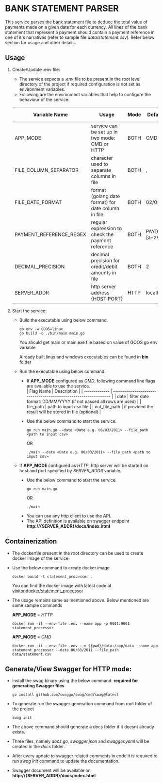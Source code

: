# BANK STATEMENT PARSER
This service parses the bank statement file to deduce the total value of payments made on a given date for each currency. All lines of the bank statement that represent a payment should contain a payment reference in one of it's narratives (refer to sample file *data/statement.csv*). Refer below section for usage and other details.

## Usage

1. Create/Update .env file: 
   - The service expects a *.env* file to be present in the root level directory of the project if required configuration is not set as environment variables. 
   - Following are the environment variables that help to configure the behaviour of the service.

    | Variable Name           | Usage                                               | Mode | Default Value          | Sample Value           |
    | ----------------------- | --------------------------------------------------- | ---- | ---------------------- | ---------------------- |
    | APP_MODE                | service can be set up in two mode: CMD or HTTP      | BOTH | CMD                    | CMD                    |
    | FILE_COLUMN_SEPARATOR   | character used to separate columns in file          | BOTH | ,                      | ,                      |
    | FILE_DATE_FORMAT        | format (golang date format) for date column in file | BOTH | 02/01/2006             | 2006-01-02             |
    | PAYMENT_REFERENCE_REGEX | regular expression to check the payment reference   | BOTH | PAY[0-9]{6}[a-zA-Z]{2} | PAY[0-9]{6}[a-zA-Z]{2} |
    | DECIMAL_PRECISION       | decimal precision for credit/debit amounts in file  | BOTH | 2                      | 3                      |
    | SERVER_ADDR             | http server address {HOST:PORT}                     | HTTP | localhost:8080         | :9001                  |
 
2. Start the service: 
   - Build the executable using below command. 
        ```
        go env -w GOOS=linux
        go build -o ./bin/main main.go
        ```
     You should get main or main.exe file based on value of GOOS go env variable

     Already built linux and windows executables can be found in **bin** folder
   - Run the executable using below command.
     - If **APP_MODE** configured as *CMD*, following command line flags are available to use the service.  
          | Flag Name     | Description                                                       |
          | ------------- | ----------------------------------------------------------------- |
          | date          | filter date format: DD/MM/YYYY  (if not passed all rows are used) |
          | file_path     | path to input csv file                                            |
          | out_file_path | if provided the result will be stored in file (optional)          |

     - Use the below command to start the service. 
        ```
        go run main.go --date <Date e.g. 06/03/2011> --file_path <path to input csv>
        ```
        OR
        ```
        ./main --date <Date e.g. 06/03/2011> --file_path <path to input csv>
        ```
  
   - If **APP_MODE** configured as *HTTP*, http server will be started on host and port specified by *SERVER_ADDR* variable. 
     - Use the below command to start the service. 
        ```
        go run main.go
        ```
        OR
        ```
        ./main
        ```
     - You can use any http client to use the API. 
     - The API definition is available on swagger endpoint **http://{SERVER_ADDR}/docs/index.html**

## Containerization
   - The dockerfile present in the root directory can be used to create docker image of the service.
   - Use the below command to create docker image
     ```
     docker build -t statement_processor .
     ```
     You can find the docker image with latest code at [vinitondocker/statement_processor](https://hub.docker.com/repository/docker/vinitondocker/statement_processor/general)
   - The usage remains same as mentioned above. Below mentioned are some sample commands
     
     **APP_MODE** = *HTTP*
     ```
     docker run -it --env-file .env --name app -p 9001:9001 statement_processor
     ```
          
     **APP_MODE** = *CMD*
     ```
     docker run -it --env-file .env --v ${pwd}/data:/app/data --name app statement_processor --date 06/03/2011 --file_path data/statement.csv
     ```


## Generate/View Swagger for HTTP mode:

   - Install the swag binary using the below command: **required for generating Swagger files**
        ```
        go install github.com/swaggo/swag/cmd/swag@latest
        ``` 
    
   - To generate run the swagger generation command from root folder of the project 
        ```
        swag init
        ```
   - The above command should generate a docs folder if it doesnt already exists.
   - Three files, namely *docs.go, swagger.json* and *swagger.yaml* will be created in the *docs* folder.
   - After every update to swagger related comments in code it is required to run *swag init* command to update the documentation.
   - Swagger document will be available on **http://{SERVER_ADDR}/docs/index.html**
